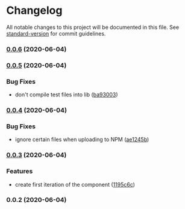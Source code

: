 # Changelog

All notable changes to this project will be documented in this file. See [standard-version](https://github.com/conventional-changelog/standard-version) for commit guidelines.

### [0.0.6](https://github.com/haldunanil/react-pride/compare/v0.0.5...v0.0.6) (2020-06-04)

### [0.0.5](https://github.com/haldunanil/react-pride/compare/v0.0.4...v0.0.5) (2020-06-04)


### Bug Fixes

* don't compile test files into lib ([ba93003](https://github.com/haldunanil/react-pride/commit/ba93003d7274a44f4a74add063345979bc27b3b6))

### [0.0.4](https://github.com/haldunanil/react-pride/compare/v0.0.3...v0.0.4) (2020-06-04)


### Bug Fixes

* ignore certain files when uploading to NPM ([ae1245b](https://github.com/haldunanil/react-pride/commit/ae1245bc3eba0606fbfe0a19a420d165d0e60998))

### [0.0.3](https://github.com/haldunanil/react-pride/compare/v0.0.2...v0.0.3) (2020-06-04)


### Features

* create first iteration of the  component ([1195c6c](https://github.com/haldunanil/react-pride/commit/1195c6ce57339d253460ee3faaec43bb2a93077c))

### 0.0.2 (2020-06-04)
